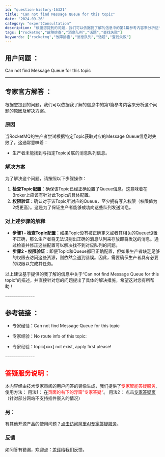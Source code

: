 ```yaml
---
id: "question-history-16321"
title: "Can not find Message Queue for this topic"
date: "2024-09-26"
category: "expertConsultation"
description: "根据您提到的问题，我们可以依据我了解的信息中的第1篇参考内容来分析这个问题的原因及解决方案。### 原因当RocketMQ的生产者尝试根据特定Topic获取对应的Message Queue信息时失败了。这通常意味着：- 生产者未能找到与指定Topic关联的消息队列信息。### 解决方案为了解决这个问"
tags: ["rocketmq","故障排查","消息队列","话题","查找失败"]
keywords: ["rocketmq","故障排查","消息队列","话题","查找失败"]
---
```


## 用户问题 ： 
 Can not find Message Queue for this topic  

---------------
## 专家官方解答 ：

根据您提到的问题，我们可以依据我了解的信息中的第1篇参考内容来分析这个问题的原因及解决方案。

### 原因
当RocketMQ的生产者尝试根据特定Topic获取对应的Message Queue信息时失败了。这通常意味着：
- 生产者未能找到与指定Topic关联的消息队列信息。

### 解决方案
为了解决这个问题，请按照以下步骤操作：

1. **检查Topic配置**：确保该Topic已经正确设置了Queue信息。这意味着在Broker上应该有针对此Topic的具体配置。
2. **权限验证**：确认对于该Topic所对应的Queue，至少拥有写入权限（权限值为2或更高）。这是为了保证生产者能够成功向这些队列发送消息。

### 对上述步骤的解释
- **步骤1 - 检查Topic配置**：如果Topic没有被正确定义或者其相关的Queue设置不正确，那么生产者将无法识别出正确的消息队列来存放即将发送的消息。通过检查并修正这些配置可以解决找不到对应队列的问题。
- **步骤2 - 权限验证**：即便Topic和Queue都已正确配置，但如果生产者缺乏足够的权限去访问这些资源，则依然会遇到错误。因此，需要确保生产者具有必要的权限以完成其任务。

以上建议基于提供的我了解的信息中关于“Can not find Message Queue for this topic”的描述，并直接针对您的问题提出了具体的解决措施。希望这对您有所帮助！


<font color="#949494">---------------</font> 


## 参考链接 ：

* 专家经验：Can not find Message Queue for this topic 
 
 * 专家经验：No route info of this topic: 
 
 * 专家经验：topic[xxx] not exist, apply first please! 


 <font color="#949494">---------------</font> 
 


## <font color="#FF0000">答疑服务说明：</font> 

本内容经由技术专家审阅的用户问答的镜像生成，我们提供了<font color="#FF0000">专家智能答疑服务</font>,使用方法：
用法1： 在<font color="#FF0000">页面的右下的浮窗”专家答疑“</font>。
用法2： 点击[专家答疑页](https://answer.opensource.alibaba.com/docs/intro)（针对部分网站不支持插件嵌入的情况）
### 另：


有其他开源产品的使用问题？[点击访问阿里AI专家答疑服务](https://answer.opensource.alibaba.com/docs/intro)。
### 反馈
如问答有错漏，欢迎点：[差评](https://ai.nacos.io/user/feedbackByEnhancerGradePOJOID?enhancerGradePOJOId=17198)给我们反馈。
